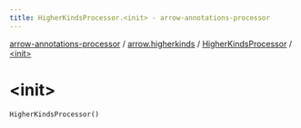 ```yaml
---
title: HigherKindsProcessor.<init> - arrow-annotations-processor
---
```


[arrow-annotations-processor](../../index.html) / [arrow.higherkinds](../index.html) / [HigherKindsProcessor](index.html) / [&lt;init&gt;](./-init-.html)

# &lt;init&gt;

`HigherKindsProcessor()`